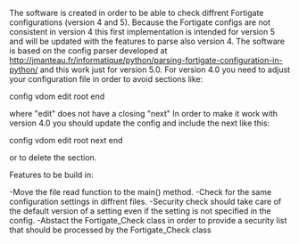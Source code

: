 The software is created in order to be able to check diffrent Fortigate configurations (version 4 and 5).
Because the Fortigate configs are not consistent in version 4 this first implementation is intended for version 5 and will be updated with the features to parse also version 4.
The software is based on the config parser developed at http://jmanteau.fr/informatique/python/parsing-fortigate-configuration-in-python/ and this work just for version 5.0.
For version 4.0 you need to adjust your configuration file in order to avoid sections like: 

config vdom
edit root
end

where "edit" does not have a closing "next"
In order to make it work with version 4.0 you should update the config and include the next like this:

config vdom
	edit root
	next
end

or to delete the section.


Features to be build in:

-Move the file read function to the main() method.
-Check for the same configuration settings in diffrent files.
-Security check should take care of the default version of a setting even if the setting is not specified in the config.
-Abstact the Fortigate_Check class in order to provide a security list  that should be processed by the Fortigate_Check class